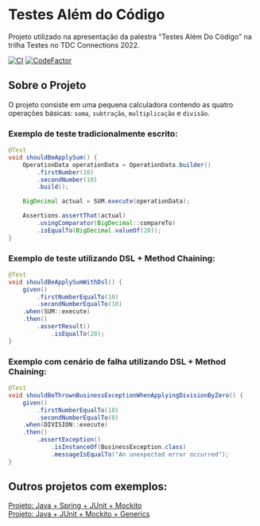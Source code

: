 # Testes Além do Código
Projeto utilizado na apresentação da palestra "Testes Além Do Código" na trilha Testes no TDC Connections 2022.

[![CI](https://github.com/jonathanmdr/method-chain-with-dsl-tests/actions/workflows/ci.yml/badge.svg)](https://github.com/jonathanmdr/method-chain-with-dsl-tests/actions/workflows/ci.yml)
[![CodeFactor](https://www.codefactor.io/repository/github/jonathanmdr/method-chain-with-dsl-tests/badge)](https://www.codefactor.io/repository/github/jonathanmdr/method-chain-with-dsl-tests)

## Sobre o Projeto
O projeto consiste em uma pequena calculadora contendo as quatro operações básicas: `soma`, `subtração`, `multiplicação` e `divisão`.

### Exemplo de teste tradicionalmente escrito:
```java
@Test
void shouldBeApplySum() {
    OperationData operationData = OperationData.builder()
        .firstNumber(10)
        .secondNumber(10)
        .build();

    BigDecimal actual = SUM.execute(operationData);

    Assertions.assertThat(actual)
        .usingComparator(BigDecimal::compareTo)
        .isEqualTo(BigDecimal.valueOf(20));
}
```

### Exemplo de teste utilizando DSL + Method Chaining:
```java
@Test
void shouldBeApplySumWithDsl() {
    given()
        .firstNumberEqualTo(10)
        .secondNumberEqualTo(10)
    .when(SUM::execute)
    .then()
        .assertResult()
            .isEqualTo(20);
}
```

### Exemplo com cenário de falha utilizando DSL + Method Chaining:
```java
@Test
void shouldBeThrownBusinessExceptionWhenApplyingDivisionByZero() {
    given()
        .firstNumberEqualTo(10)
        .secondNumberEqualTo(0)
    .when(DIVISION::execute)
    .then()
        .assertException()
            .isInstanceOf(BusinessException.class)
            .messageIsEqualTo("An unexpected error occurred");
}
```

## Outros projetos com exemplos:
[Projeto: Java + Spring + JUnit + Mockito](https://github.com/jonathanmdr/DynamicDataSourceRouting)
<br>
[Projeto: Java + JUnit + Mockito + Generics](https://github.com/jonathanmdr/Shopping-Cart-TDD)

